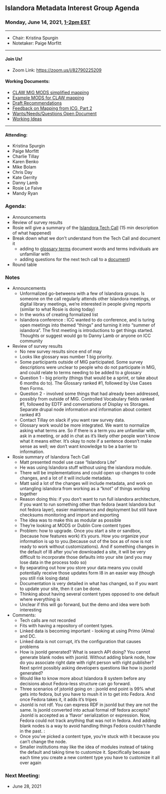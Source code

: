 ## Islandora Metadata Interest Group Agenda
### Monday, June 14, 2021, [1-2pm EST](http://www.thetimezoneconverter.com/?t=1%20pm&tz=Toronto&)

---
* Chair: Kristina Spurgin
* Notetaker: Paige Morfitt
---

#### Join Us!
* Zoom Link: https://zoom.us/j/82790225209

#### Working Documents:
* [CLAW MIG MODS simplified mapping](https://docs.google.com/spreadsheets/d/18u2qFJ014IIxlVpM3JXfDEFccwBZcoFsjbBGpvL0jJI/edit#gid=0)
* [Example MODS for CLAW mapping](https://docs.google.com/spreadsheets/d/1C2Xie7HUDSgRT5v4ldoJvlNdoXz2GHAPvL3PE3TOKW8/edit#gid=1829081124)
* [Draft Recommendations](https://docs.google.com/document/d/15qSO9YcALtYSqd6CUuGx0t8FwUJ5pPwVPz0PA5rU898/edit#heading=h.f9r6knw0rjvu)
* [Feedback on Mapping from ICG, Part 2](https://docs.google.com/document/d/11OpqMMCXM1TFXgsr4yyTQ_cH9DabnD31p7JnuTRQl28/edit?invite=CMWvruEI&ts=5e66437f)
* [Wants/Needs/Questions Open Document](https://docs.google.com/document/d/12Kpb6826TNPzzMuyPS0sESa9TLnmljQmeioWbaPeEdA/edit)
* [Working Ideas](https://github.com/islandora-interest-groups/Islandora-Metadata-Interest-Group/blob/main/working_docs/ideas_and_topics.md)

---

#### Attending:
*  Kristina Spurgin
*  Paige Morfitt
*  Charlie Tillay
*  Karen Benko
*  Mike Bolam
*  Chris Day
*  Kate Gerrity
*  Danny Lamb
*  Rosie Le Faive
*  Mandy Ryan





### Agenda:
* Announcements
* Review of survey results 
* Rosie will give a summary of the [Islandora Tech Call](https://github.com/Islandora/documentation/wiki/Tech-Call-2021) (15 min description of what happened) 
* Break down what we don’t understand from the Tech Call and document it 
	* adding to [glossary terms](https://docs.google.com/document/d/1cfPYFVV9qvvz2VjBRdYUN0CB7AyVDuG-GYavQ27DuBk/edit#) document words and terms individuals are unfamiliar with
	* adding questions for the next tech call to a [document](https://docs.google.com/document/d/1QCdoZdsMvV54-7rsW87bqem1bQDg914pFpKbTanNU7Q/edit?usp=sharing))
* Round table 


### Notes
*  Announcements
	*  Unformalized go-betweens with a few of Islandora groups. Is someone on the call regularly attends other Islandora meetings, or digital library meetings, we’re interested in people giving reports (similar to what Rosie is doing today)
	*  In the works of creating formalized list
	*  Islandora conference : ICC wanted to do conference, and is turing open meetings into themed “things” and turning it into “summer of islandora”. The first meeting is introductions to get things started. Thoughts or suggest would go to Danny Lamb or anyone on ICC community 
*   Review of survey results
	*  No new survey results since end of may
	*  Looks like glossary was number 1 big priority. 
	*  Some participants outside of MIG participated. Some survey descriptions were unclear to people who do not participate in MIG, and could relate to terms needing to be added to a glossary
	*  Question 1 - big priority (things that would be a sprint, or take about 6 months do to). The Glossary ranked #1, followed by Use Cases then Forms. 
	*  Question 2 - involved some things that had already been addressed, possibly from outside of MIG. Controlled Vocabulary fields ranked #1, followed by EDTF and conversations of Display vs Storages. Separate drupal node information and information about content ranked #3
	*  Contact Tillay on slack if you want raw survey data. 
	*  Glossary work would be more integrated. We want to normalize asking what terms are. So if there is a term you are unfamiliar with, ask in a meeting, or add in chat as it’s likely other people won’t know what it means either. It’s okay to note if a sentence doesn’t make sense as well; we don’t want knowledge to be a barrier to information. 
*  Rosie summary of Islandora Tech Call
	*  Matt presented model use case “Islandora Lite” 
	*  He was using Islandora stuff without using the islandora module. 
	*  There will be implementations and could open up changes to code changes, and a lot of it will include metadata. 
	*  Matt said a lot of the changes will include metadata, and work on untangling islandora from working as a “knot” of things working together
	*  Reason doing this: if you don’t want to run full islandora architecture, if you want to run something other than fedora (want Islandora but not fedora layer), easier maintenance and deployment but still have checksums monitoring and import and exporting 
	*  The idea was to make this as modular as possible
	*  They’re looking at MODS or Dublin Core content types
	*  Problem: how to upgrade. Once you start a site or sandbox, (because how features work) it’s yours. How you organize your information is up to you.(because out of the box as of now is not ready to work without customizations). And if something changes in the default of I8 after you’ve downloaded a site, it will be very difficult to incorporate those defaults into your site (and you may lose data in the process todo so)
	*  By separating out how you store your data means you could potentially receive those updates form I8 in an easier way (though you still risk losing data)
	*  Documentation is very detailed in what has changed, so if you want to update your site, then it can be done. 
	*  Thinking about  having several content types opposed to one default where everything is 
	*  Unclear if this will go forward, but the demo and idea were both interesting
*  Comments: 
	*  Tech calls are not recorded
	*  Fits with having a repository of content types.
	*  Linked data is becoming important - looking at using Primo (Alma) and DC. 
	*  Linked data is not corrupt, it’s the configuration that causes problems 
	*  How is jsonld  generated? What is search API doing? You cannot generate blank nodes with jsonld. Without adding blank node, how do you associate right date with right person with right publisher?  Next sprint possibly asking developers questions like how is jsonld generated?  
	*  Would like to know more about Islandora 8 system before any decisions about Fedora-less structure can go forward. 
	*  Three scenarios of jstonld going on : jsonld end point is 99% what gets into fedora, but you have to mush it in to get into Fedora. And once Fedora takes it, it adds it’s tripes 
	*  Jsonld is not rdf. You can express RDF in jsonld but they are not the same. Is jsonld converted into actual formal rdf fedora accepts? Jsonld is accepted as a ‘flavor’ serialization or expression. Now,  Fedora could not track anything that was not in fedora.  And adding blank nodes is a way to avoid handling things Fedora couldn't handle in the past. : 
	*  Once you’ve picked a content type, you’re stuck with it because you can’t change the node. 
	*  Smaller institutions may like the idea of modules instead of taking the default and taking time to customize it. Specifically because each time you create a new content type you have to customize it all over again


### Next Meeting:
* June 28, 2021
